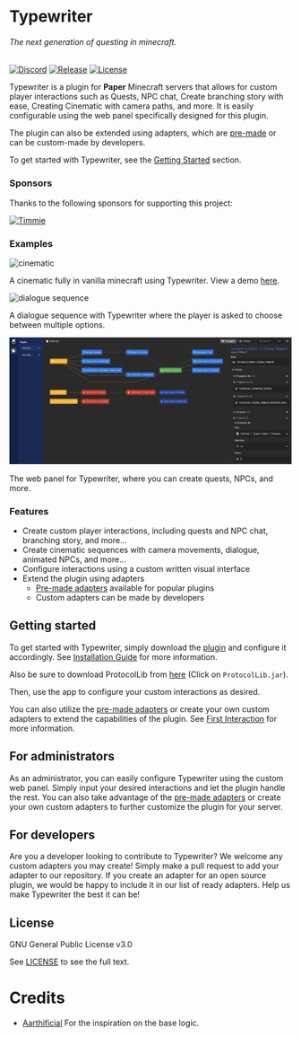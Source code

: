 # Typewriter

###### The next generation of questing in minecraft.

[![Discord](https://img.shields.io/discord/1054708062520360960?label=discord&logo=discord&logoColor=white)](https://discord.gg/HtbKyuDDBw)
[![Release](https://img.shields.io/github/v/release/gabber235/Typewriter?include_prereleases&logo=github)](https://github.com/gabber235/TypeWriter/releases)
[![License](https://img.shields.io/github/license/gabber235/Typewriter?logo=github)](LICENSE)

Typewriter is a plugin for **Paper** Minecraft servers that allows for custom player interactions such as Quests,
NPC chat, Create branching story with ease, Creating Cinematic with camera paths, and more. It is easily configurable using the web panel specifically
designed for this plugin.

The plugin can also be extended using adapters, which are [pre-made](https://gabber235.github.io/TypeWriter/docs/pre-made-adapters) or can be custom-made by developers.

To get started with Typewriter, see the [Getting Started](#getting-started) section.

### Sponsors

Thanks to the following sponsors for supporting this project:
<!-- sponsors --><a href="https://github.com/timmienl"><img src="https://github.com/timmienl.png" width="60px" alt="Timmie" /></a><!-- sponsors -->

### Examples

![cinematic](readme/cinematic.gif)

A cinematic fully in vanilla minecraft using Typewriter. View a demo [here](https://youtu.be/1pGBtJleEuQ).

![dialogue sequence](readme/chat-messages.gif)

A dialogue sequence with Typewriter where the player is asked to choose between multiple options.

![web panel](readme/typewrite-interface-demo.png)

The web panel for Typewriter, where you can create quests, NPCs, and more.

### Features

- Create custom player interactions, including quests and NPC chat, branching story, and more...
- Create cinematic sequences with camera movements, dialogue, animated NPCs, and more...
- Configure interactions using a custom written visual interface
- Extend the plugin using adapters
  - [Pre-made adapters](https://gabber235.github.io/TypeWriter/docs/pre-made-adapters) available for popular plugins
  - Custom adapters can be made by developers

## Getting started

To get started with Typewriter, simply download the [plugin](https://github.com/gabber235/TypeWriter/releases) and configure it accordingly. 
See [Installation Guide](https://gabber235.github.io/TypeWriter/docs/installation-guide) for more information.

Also be sure to download ProtocolLib from [here](https://ci.dmulloy2.net/job/ProtocolLib/lastSuccessfulBuild/) (Click on `ProtocolLib.jar`).

Then, use the app to configure your custom interactions as desired.

You can also utilize the [pre-made adapters](https://gabber235.github.io/TypeWriter/docs/pre-made-adapters) or create your own custom adapters to extend the
capabilities of the plugin. See [First Interaction](https://gabber235.github.io/TypeWriter/docs/first-interaction) for more information.

## For administrators

As an administrator, you can easily configure Typewriter using the custom web panel. 
Simply input your desired interactions and let the plugin handle the rest. 
You can also take advantage of the [pre-made adapters](https://gabber235.github.io/TypeWriter/docs/pre-made-adapters) or create your own custom
adapters to further customize the plugin for your server.

## For developers

Are you a developer looking to contribute to Typewriter? We welcome any custom adapters you may create! Simply make a
pull request to add your adapter to our repository. If you create an adapter for an open source plugin, we would be
happy to include it in our list of ready adapters. Help us make Typewriter the best it can be!


## License
GNU General Public License v3.0

See [LICENSE](LICENSE) to see the full text.

# Credits

- [Aarthificial](https://www.youtube.com/@aarthificial) For the inspiration on the base logic.
